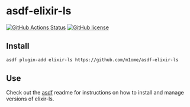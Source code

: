 # asdf-elixir-ls

[![GitHub Actions Status](https://github.com/juantascon/asdf-elixir-ls/actions/workflows/workflow.yml/badge.svg)](https://github.com/juantascon/asdf-elixir-ls/actions)
[![GitHub license](https://img.shields.io/github/license/juantascon/asdf-elixir-ls?style=plastic)](https://github.com/juantascon/asdf-elixir-ls/blob/main/LICENSE)

## Install

```bash
asdf plugin-add elixir-ls https://github.com/m1ome/asdf-elixir-ls
```

## Use

Check out the [asdf](https://github.com/asdf-vm/asdf) readme for instructions on how to install and manage versions of elixir-ls.
